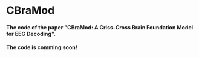 # CBraMod

#### The code of the paper "CBraMod: A Criss-Cross Brain Foundation Model for EEG Decoding".


#### The code is comming soon!
